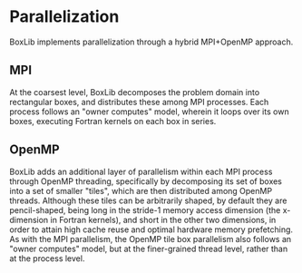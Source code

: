 # Parallelization

BoxLib implements parallelization through a hybrid MPI+OpenMP approach.

## MPI

At the coarsest level, BoxLib decomposes the problem domain into rectangular
boxes, and distributes these among MPI processes. Each process follows an
"owner computes" model, wherein it loops over its own boxes, executing Fortran
kernels on each box in series.

## OpenMP

BoxLib adds an additional layer of parallelism within each MPI process through
OpenMP threading, specifically by decomposing its set of boxes into a set of
smaller "tiles", which are then distributed among OpenMP threads. Although
these tiles can be arbitrarily shaped, by default they are pencil-shaped, being
long in the stride-1 memory access dimension (the x-dimension in Fortran
kernels), and short in the other two dimensions, in order to attain high cache
reuse and optimal hardware memory prefetching. As with the MPI parallelism, the
OpenMP tile box parallelism also follows an "owner computes" model, but at the
finer-grained thread level, rather than at the process level.
